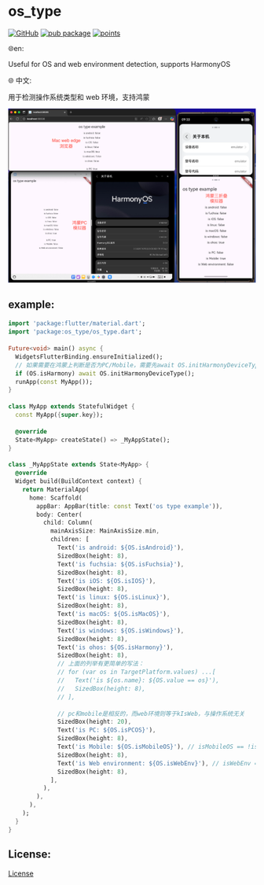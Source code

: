 # os_type

[![GitHub](https://img.shields.io/badge/GitHub-os_type-white)](https://github.com/qinshah/os_type)
[![pub package](https://img.shields.io/pub/v/os_type?color=blue)](https://pub.dev/packages/os_type)
[![points](https://img.shields.io/pub/points/os_type?color=blue)](https://pub.dev/packages/os_type/score)

🌐en:

Useful for OS and web environment detection, supports HarmonyOS

🌐 中文:

用于检测操作系统类型和 web 环境，支持鸿蒙

![截图](截图/截图.png)

## example:

```dart
import 'package:flutter/material.dart';
import 'package:os_type/os_type.dart';

Future<void> main() async {
  WidgetsFlutterBinding.ensureInitialized();
  // 如果需要在鸿蒙上判断是否为PC/Mobile，需要先await OS.initHarmonyDeviceType()
  if (OS.isHarmony) await OS.initHarmonyDeviceType();
  runApp(const MyApp());
}

class MyApp extends StatefulWidget {
  const MyApp({super.key});

  @override
  State<MyApp> createState() => _MyAppState();
}

class _MyAppState extends State<MyApp> {
  @override
  Widget build(BuildContext context) {
    return MaterialApp(
      home: Scaffold(
        appBar: AppBar(title: const Text('os type example')),
        body: Center(
          child: Column(
            mainAxisSize: MainAxisSize.min,
            children: [
              Text('is android: ${OS.isAndroid}'),
              SizedBox(height: 8),
              Text('is fuchsia: ${OS.isFuchsia}'),
              SizedBox(height: 8),
              Text('is iOS: ${OS.isIOS}'),
              SizedBox(height: 8),
              Text('is linux: ${OS.isLinux}'),
              SizedBox(height: 8),
              Text('is macOS: ${OS.isMacOS}'),
              SizedBox(height: 8),
              Text('is windows: ${OS.isWindows}'),
              SizedBox(height: 8),
              Text('is ohos: ${OS.isHarmony}'),
              SizedBox(height: 8),
              // 上面的列举有更简单的写法：
              // for (var os in TargetPlatform.values) ...[
              //   Text('is ${os.name}: ${OS.value == os}'),
              //   SizedBox(height: 8),
              // ],

              // pc和mobile是相反的，而web环境则等于kIsWeb，与操作系统无关
              SizedBox(height: 20),
              Text('is PC: ${OS.isPCOS}'),
              SizedBox(height: 8),
              Text('is Mobile: ${OS.isMobileOS}'), // isMobileOS == !isPCOS
              SizedBox(height: 8),
              Text('is Web environment: ${OS.isWebEnv}'), // isWebEnv == kIsWeb
              SizedBox(height: 8),
            ],
          ),
        ),
      ),
    );
  }
}
```

## License:

[License](LICENSE)
